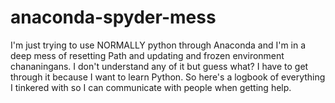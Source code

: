 # anaconda-spyder-mess
I'm just trying to use NORMALLY python through Anaconda and I'm in a deep mess of resetting Path and updating and frozen environment chananingans. I don't understand any of it but guess what? I have to get through it because I want to learn Python. So here's a logbook of everything I tinkered with so I can communicate with people when getting help.
